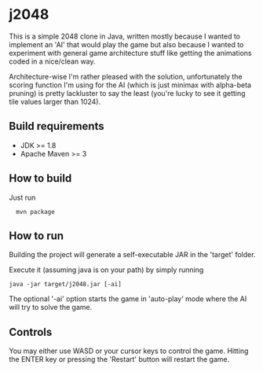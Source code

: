 # j2048

This is a simple 2048 clone in Java, written mostly because I wanted to implement an 'AI' that would play the game but also because I wanted to experiment with general game architecture stuff like getting the animations coded in a nice/clean way.

Architecture-wise I'm rather pleased with the solution, unfortunately the scoring function I'm using for the AI (which is just minimax with alpha-beta pruning) is pretty lackluster to say the least (you're lucky to see it getting tile values larger than 1024).

## Build requirements 

* JDK >= 1.8
* Apache Maven >= 3

## How to build

Just run
```
  mvn package
```

## How to run

Building the project will generate a self-executable JAR in the 'target' folder.

Execute it (assuming java is on your path) by simply running

```
java -jar target/j2048.jar [-ai]
```

The optional '-ai' option starts the game in 'auto-play' mode where the AI will try to solve the game.

## Controls

You may either use WASD or your cursor keys to control the game. Hitting the ENTER key or pressing the 'Restart' button will restart the game.




